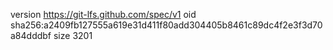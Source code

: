 version https://git-lfs.github.com/spec/v1
oid sha256:a2409fb127555a619e31d411f80add304405b8461c89dc4f2e3f3d70a84dddbf
size 3201
